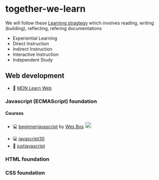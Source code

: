 # together-we-learn

We will follow these [Learning stragtegy](https://cte.tamu.edu/getattachment/Graduate-Student-Support/5-Families-Teaching-Strategies-rev4-4-17.pdf.aspx?lang=en-US) which involves reading, writing (building), reflecting, refering documentations

- Experiential Learning
- Direct Instruction
- Indirect Instruction
- Interactive Instruction
- Independent Study

## Web development

- :green_book: [MDN Learn Web](https://developer.mozilla.org/en-US/docs/Learn)

### Javascript (ECMAScript) foundation

#### Courses

- :computer: [beginnerjavascript](https://beginnerjavascript.com/) by [Wes Bos](https://wesbos.com/) <a href="https://twitter.com/wesbos">
  <img alt="Wesbos | Twitter" width="20px" src="https://raw.githubusercontent.com/peterthehan/peterthehan/master/assets/twitter.svg" />
</a>

- :computer: [javascript30](https://javascript30.com/)
- :green_book: [justjavascript](https://justjavascript.com/)


### HTML foundation

### CSS foundation
